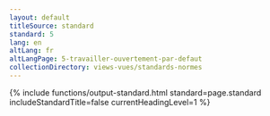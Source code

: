 ```yaml
---
layout: default
titleSource: standard
standard: 5
lang: en
altLang: fr
altLangPage: 5-travailler-ouvertement-par-defaut
collectionDirectory: views-vues/standards-normes
---
```

{% include functions/output-standard.html standard=page.standard includeStandardTitle=false currentHeadingLevel=1 %}
